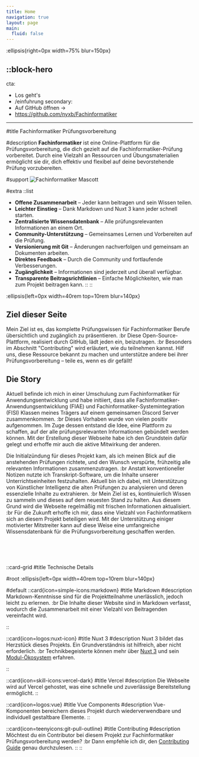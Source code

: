```yaml
---
title: Home
navigation: true
layout: page
main:
  fluid: false
---
```


:ellipsis{right=0px width=75% blur=150px}

::block-hero
---
cta:
  - Los geht's
  - /einfuhrung
secondary:
  - Auf GitHub öffnen →
  - https://github.com/nyxb/Fachinformatiker
---

#title
Fachinformatiker Prüfungsvorbereitung

#description
**Fachinformatiker** ist eine Online-Plattform für die Prüfungsvorbereitung, die dich gezielt auf die Fachinformatiker-Prüfung vorbereitet. Durch eine Vielzahl an Ressourcen und Übungsmaterialien ermöglicht sie dir, dich effektiv und flexibel auf deine bevorstehende Prüfung vorzubereiten.

#support
![Fachinformatiker Mascott](/img/logo-trans.png)

#extra
  ::list
  - **Offene Zusammenarbeit** – Jeder kann beitragen und sein Wissen teilen.
  - **Leichter Einstieg** – Dank Markdown und Nuxt 3 kann jeder schnell starten.
  - **Zentralisierte Wissensdatenbank** – Alle prüfungsrelevanten Informationen an einem Ort.
  - **Community-Unterstützung** – Gemeinsames Lernen und Vorbereiten auf die Prüfung.
  - **Versionierung mit Git** – Änderungen nachverfolgen und gemeinsam an Dokumenten arbeiten.
  - **Direktes Feedback** – Durch die Community und fortlaufende Verbesserungen.
  - **Zugänglichkeit** – Informationen sind jederzeit und überall verfügbar.
  - **Transparente Beitragsrichtlinien** – Einfache Möglichkeiten, wie man zum Projekt beitragen kann.
  ::
::

:ellipsis{left=0px width=40rem top=10rem blur=140px}
## Ziel dieser Seite

Mein Ziel ist es, das komplette Prüfungswissen für Fachinformatiker Berufe übersichtlich und zugänglich zu präsentieren. :br
Diese Open-Source-Plattform, realisiert durch GitHub, lädt jeden ein, beizutragen. :br
Besonders im Abschnitt "Contributing" wird erläutert, wie du teilnehmen kannst. Hilf uns, diese Ressource bekannt zu machen und unterstütze andere bei ihrer Prüfungsvorbereitung – teile es, wenn es dir gefällt!

## Die Story
Aktuell befinde ich mich in einer Umschulung zum Fachinformatiker für Anwendungsentwicklung und habe initiiert, dass alle Fachinformatiker-Anwendungsentwicklung (FIAE) und Fachinformatiker-Systemintegration (FISI) Klassen meines Trägers auf einem gemeinsamen Discord Server zusammenkommen. :br
Dieses Vorhaben wurde von vielen positiv aufgenommen. Im Zuge dessen entstand die Idee, eine Plattform zu schaffen, auf der alle prüfungsrelevanten Informationen gebündelt werden können. Mit der Erstellung dieser Webseite habe ich den Grundstein dafür gelegt und erhoffe mir auch die aktive Mitwirkung der anderen. 

Die Initialzündung für dieses Projekt kam, als ich meinen Blick auf die anstehenden Prüfungen richtete, und den Wunsch verspürte, frühzeitig alle relevanten Informationen zusammenzutragen. :br
Anstatt konventioneller Notizen nutzte ich Transkript-Software, um die Inhalte unserer Unterrichtseinheiten festzuhalten. Aktuell bin ich dabei, mit Unterstützung von Künstlicher Intelligenz die alten Prüfungen zu analysieren und deren essenzielle Inhalte zu extrahieren. :br
Mein Ziel ist es, kontinuierlich Wissen zu sammeln und dieses auf dem neuesten Stand zu halten. Aus diesem Grund wird die Webseite regelmäßig mit frischen Informationen aktualisiert. :br
Für die Zukunft erhoffe ich mir, dass eine Vielzahl von Fachinformatikern sich an diesem Projekt beteiligen wird. Mit der Unterstützung einiger motivierter Mitstreiter kann auf diese Weise eine umfangreiche Wissensdatenbank für die Prüfungsvorbereitung geschaffen werden.

<br/>
<br/>
<br/>

::card-grid
#title
Technische Details

#root
:ellipsis{left=0px width=40rem top=10rem blur=140px}

#default
   ::card{icon=simple-icons:markdown}
   #title
   Markdown
   #description
   Markdown-Kenntnisse sind für die Projektteilnahme unerlässlich, jedoch leicht zu erlernen. :br
   Die Inhalte dieser Website sind in Markdown verfasst, wodurch die Zusammenarbeit mit einer Vielzahl von Beitragenden vereinfacht wird.

  ::

   ::card{icon=logos:nuxt-icon}
   #title
   Nuxt 3
   #description
   Nuxt 3 bildet das Herzstück dieses Projekts. Ein Grundverständnis ist hilfreich, aber nicht erforderlich. :br
   Technikbegeisterte können mehr über [Nuxt 3](https://v3.nuxtjs.org) und sein [Modul-Ökosystem](https://modules.nuxtjs.org) erfahren.

   ::

  ::card{icon=skill-icons:vercel-dark}
  #title
  Vercel
  #description
  Die Webseite wird auf Vercel gehostet, was eine schnelle und zuverlässige Bereitstellung ermöglicht.
  ::

  ::card{icon=logos:vue}
  #title
  Vue Components
  #description
  Vue-Komponenten bereichern dieses Projekt durch wiederverwendbare und individuell gestaltbare Elemente.
  ::

  ::card{icon=teenyicons:git-pull-outline}
  #title
  Contributing
  #description
  Möchtest du ein Contributor bei diesem Projekt zur Fachinformatiker Prüfungsvorbereitung werden? :br
  Dann empfehle ich dir, den [Contributing Guide](https://github.com/nyxb/contribute) genau durchzulesen.
  ::
::
